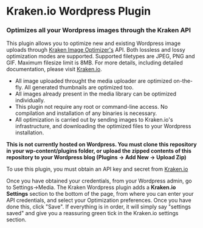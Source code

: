 # Kraken.io Wordpress Plugin
### Optimizes all your Wordpress images through the Kraken API

This plugin allows you to optimize new and existing Wordpress image uploads through [Kraken Image Optimizer's](https://kraken.io) API. 
Both lossless and lossy optimization modes are supported. Supported filetypes are JPEG, PNG and GIF. Maximum filesize limit is 8MB. For more details, including detailed documentation, please visit [Kraken.io](https://kraken.io).

 - All image uploaded throught the media uploader are optimized on-the-fly. All generated thumbnails are optimized too.
 - All images already present in the media library can be optimized individually.
 - This plugin not require any root or command-line access. No compilation and installation of any binaries is necessary. 
 - All optimization is carried out by sending images to Kraken.io's infrastructure, and downloading the optimized files to your Wordpress installation.


**This is not currently hosted on Wordpress. You must clone this repository in your wp-content/plugins folder, or upload the zipped contents of this repository to your Wordpress blog (Plugins -> Add New -> Upload Zip)**


To use this plugin, you must obtain an API key and secret from [Kraken.io](https://kraken.io)

Once you have obtained your credentials, from your Wordpress admin, go to Settings->Media. 
The Kraken Wordpress plugin adds a **Kraken.io Settings** section to the bottom of the page, from where you can enter your API credentials, and select your Optimization preferences. Once you have done this, click "Save". If everything is in order, it will simply say "settings saved" and give you a reassuring green tick in the Kraken.io settings section.







